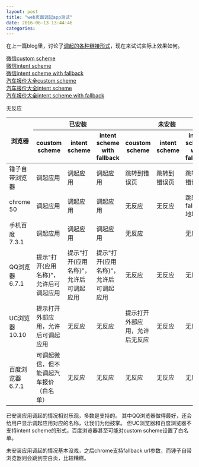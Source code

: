 ```yaml
---
layout: post
title: "web页面调起app测试"
date: 2016-06-13 13:44:46
categories:
---
```


在上一篇blog里，讨论了[调起的各种链接形式](/coding/2016/06/12/app-invoke-from-website.html)，现在来试试实际上效果如何。

<a href="weixin://">微信custom scheme</a>
<br><a href="intent://#Intent;scheme=weixin;end">微信intent scheme</a>
<br><a href="intent://#Intent;scheme=weixin;S.browser_fallback_url=https%3A%2F%2Fwww.baidu.com%2F;end">微信intent scheme with fallback</a>
<br><a href="qichebaojia://carserial?id=3544">汽车报价大全custom scheme</a>
<br><a href="intent://carserial?id=3544#Intent;scheme=qichebaojia;end">汽车报价大全intent scheme</a>
<br><a href="intent://carserial?id=3544#Intent;scheme=qichebaojia;S.browser_fallback_url=https%3A%2F%2Fwww.baidu.com%2F;end">汽车报价大全intent scheme with fallback</a>

<table>
<thead>
<tr><th rowspan="2">浏览器</th><th colspan="3">已安装</th><th colspan="3">未安装</th></tr>
<tr><th>coustom scheme</th><th>intent scheme</th><th>intent scheme with fallback</th><th>coustom scheme</th><th>intent scheme</th><th>intent scheme with fallback</th></tr>
</thead>
<tbody>
<tr><td>锤子自带浏览器</td><td>调起应用</td><td>调起应用</td><td>调起应用</td><td>跳转到错误页</td><td>跳转到错误页</td><td>跳转到错误页</td></tr>
<tr><td>chrome 50</td><td>调起应用</td><td>调起应用</td><td>调起应用</td><td>无反应</td><td>无反应</td><td>跳转到fallback地址</td></tr>
<tr><td>手机百度 7.3.1</td><td>调起应用</td><td>调起应用</td><td>调起应用</td><td>无反应</td>无反应<td></td><td>无反应</td></tr>
<tr><td>QQ浏览器 6.7.1</td><td>提示"打开{应用名称}"，允许后可调起应用</td><td>提示"打开{应用名称}"，允许后可调起应用</td><td>提示"打开{应用名称}"，允许后可调起应用</td><td>无反应</td><td>无反应</td><td>无反应</td></tr>
<tr><td>UC浏览器 10.10</td><td>提示打开外部应用，允许后可调起应用</td><td>无反应</td><td>无反应</td><td>提示打开外部应用，允许后无反应</td><td>无反应</td><td>无反应</td></tr>
<tr><td>百度浏览器 6.7.1</td><td>可调起微信，但不能调起汽车报价（白名单）</td><td>无反应</td><td>无反应</td><td>无反应</td><td>无反应</td><td>无反应</td></tr>
</tbody>
</table>

已安装应用调起的情况相对乐观，多数是支持的。
其中QQ浏览器做得最好，还会给用户显示调起应用对应的名称，让我们为他鼓掌。
但UC浏览器和百度浏览器不支持intent scheme的形式，百度浏览器甚至可能对custom scheme设置了白名单。

未安装应用调起的情况基本没戏，之后chrome支持fallback url参数，而锤子自带浏览器则会跳到空白页，比较糟糕。
